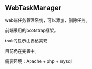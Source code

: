 ## WebTaskManager

web端任务管理系统，可以添加，删除任务。

前端采用的bootstrap框架。

task的显示由表格实现

目前仍在完善中。

需要环境：Apache + php + mysql
